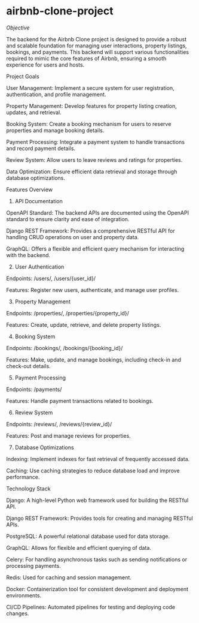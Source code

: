 # airbnb-clone-project

_Objective_

The backend for the Airbnb Clone project is designed to provide a robust and scalable foundation for managing user interactions, property listings, bookings, and payments. This backend will support various functionalities required to mimic the core features of Airbnb, ensuring a smooth experience for users and hosts.

Project Goals

User Management: Implement a secure system for user registration, authentication, and profile management.

Property Management: Develop features for property listing creation, updates, and retrieval.

Booking System: Create a booking mechanism for users to reserve properties and manage booking details.

Payment Processing: Integrate a payment system to handle transactions and record payment details.

Review System: Allow users to leave reviews and ratings for properties.

Data Optimization: Ensure efficient data retrieval and storage through database optimizations.

 Features Overview
 
1. API Documentation
   
OpenAPI Standard: The backend APIs are documented using the OpenAPI standard to ensure clarity and ease of integration.

Django REST Framework: Provides a comprehensive RESTful API for handling CRUD operations on user and property data.

GraphQL: Offers a flexible and efficient query mechanism for interacting with the backend.

2. User Authentication

Endpoints: /users/, /users/{user_id}/

Features: Register new users, authenticate, and manage user profiles.

3. Property Management

Endpoints: /properties/, /properties/{property_id}/

Features: Create, update, retrieve, and delete property listings.

4. Booking System

Endpoints: /bookings/, /bookings/{booking_id}/

Features: Make, update, and manage bookings, including check-in and check-out details.

5. Payment Processing

Endpoints: /payments/

Features: Handle payment transactions related to bookings.

6. Review System

Endpoints: /reviews/, /reviews/{review_id}/

Features: Post and manage reviews for properties.


7. Database Optimizations
   
Indexing: Implement indexes for fast retrieval of frequently accessed data.

Caching: Use caching strategies to reduce database load and improve performance.

Technology Stack

Django: A high-level Python web framework used for building the RESTful API.

Django REST Framework: Provides tools for creating and managing RESTful APIs.

PostgreSQL: A powerful relational database used for data storage.

GraphQL: Allows for flexible and efficient querying of data.

Celery: For handling asynchronous tasks such as sending notifications or processing payments.

Redis: Used for caching and session management.

Docker: Containerization tool for consistent development and deployment environments.

CI/CD Pipelines: Automated pipelines for testing and deploying code changes.
